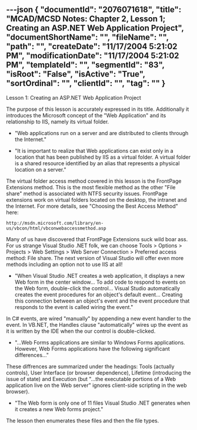 ---json
{
  "documentId": "2076071618",
  "title": "MCAD/MCSD Notes: Chapter 2, Lesson 1; Creating an ASP.NET Web Application Project",
  "documentShortName": "",
  "fileName": "",
  "path": "",
  "createDate": "11/17/2004 5:21:02 PM",
  "modificationDate": "11/17/2004 5:21:02 PM",
  "templateId": "",
  "segmentId": "83",
  "isRoot": "False",
  "isActive": "True",
  "sortOrdinal": "",
  "clientId": "",
  "tag": ""
}
---

Lesson 1: Creating an ASP.NET Web Application Project

The purpose of this lesson is accurately expressed in its title. Additionally it introduces the Microsoft concept of the &quot;Web Application&quot; and its relationship to IIS, namely its virtual folder.

* &quot;Web applications run on a server and are distributed to clients through the Internet.&quot;

* &quot;It is important to realize that Web applications can exist only in a location that has been published by IIS as a virtual folder. A virtual folder is a shared resource identified by an alias that represents a physical location on a server.&quot;

The virtual folder access method covered in this lesson is the FrontPage Extensions method. This is the most flexible method as the other &quot;File share&quot; method is associated with NTFS security issues. FrontPage extensions work on virtual folders located on the desktop, the intranet and the Internet. For more details, see &quot;Choosing the Best Access Method&quot; here:

    http://msdn.microsoft.com/library/en-us/vbcon/html/vbconwebaccessmethod.asp

Many of us have discovered that FrontPage Extensions suck wild boar ass. For us strange Visual Studio .NET folk, we can choose Tools &gt; Options &gt; Projects &gt; Web Settings &gt; Web Server Connection &gt; Preferred access method: File share. The next version of Visual Studio will offer even more methods including an option not to use IIS at all!

* &quot;When Visual Studio .NET creates a web application, it displays a new Web form in the center window... To add code to respond to events on the Web form, double-click the control... Visual Studio automatically creates the event procedures for an object's default event... Creating this connection between an object's event and the event procedure that responds to the event is called wiring the event.&quot;

In C# events, are wired &quot;manually&quot; by appending a new event handler to the event. In VB.NET, the Handles clause &quot;automatically&quot; wires up the event as it is written by the IDE when the our control is double-clicked.

* &quot;...Web Forms applications are similar to Windows Forms applications. However, Web Forms applications have the following significant differences...&quot;

These diffrences are summarized under the headings: Tools (actually controls), User Interface (or browser dependence), Lifetime (introducing the issue of state) and Execution (but &quot;...the executable portions of a Web application live on the Web server&quot; ignores client-side scripting in the web browser).

* &quot;The Web form is only one of 11 files Visual Studio .NET generates when it creates a new Web forms project.&quot;

The lesson then enumerates these files and then the file types.
